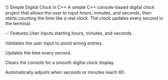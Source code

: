 
⏰ Simple Digital Clock in C++
A simple C++ console-based digital clock project that allows the user to input hours, minutes, and seconds, then starts counting the time like a real clock. The clock updates every second in the terminal.

✅ Features
User inputs starting hours, minutes, and seconds.

Validates the user input to avoid wrong entries.

Updates the time every second.

Clears the console for a smooth digital clock display.

Automatically adjusts when seconds or minutes reach 60.
